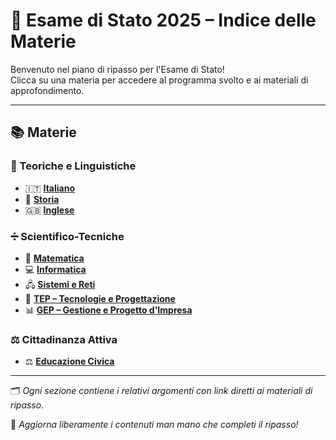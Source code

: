 # 📝 Esame di Stato 2025 – Indice delle Materie

Benvenuto nel piano di ripasso per l'Esame di Stato!  
Clicca su una materia per accedere al programma svolto e ai materiali di approfondimento.

---

## 📚 Materie

### 📖 Teoriche e Linguistiche
- 🇮🇹 [**Italiano**](./Italiano/README.md)
- 🏰 [**Storia**](./Storia/README.md)
- 🇬🇧 [**Inglese**](./Inglese/README.md)

### ➗ Scientifico-Tecniche
- 🧠 [**Matematica**](./Matematica/README.md)
- 💻 [**Informatica**](./Informatica/README.md)
- 🖧 [**Sistemi e Reti**](./Sistemi/README.md)
- 🔧 [**TEP – Tecnologie e Progettazione**](./TEP/README.md)
- 📊 [**GEP – Gestione e Progetto d'Impresa**](./GEP/README.md)

### ⚖️ Cittadinanza Attiva
- ⚖️ [**Educazione Civica**](./Educazione_Civica/README.md)

---

🗂️ *Ogni sezione contiene i relativi argomenti con link diretti ai materiali di ripasso.*

📌 *Aggiorna liberamente i contenuti man mano che completi il ripasso!*
